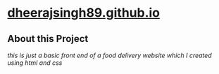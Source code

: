 # [dheerajsingh89.github.io](https://dheerajsingh89.github.io/)
## About this Project
_this is just a basic front end of a food delivery website which I created using html and css_

